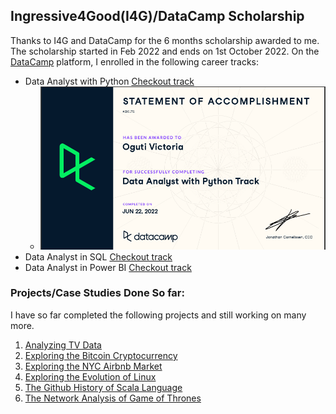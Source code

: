 ## Ingressive4Good(I4G)/DataCamp Scholarship

Thanks to I4G and DataCamp for the 6 months scholarship awarded to me. 
The scholarship started in Feb 2022 and ends on 1st October 2022. 
On the [DataCamp](https://app.datacamp.com/learn) platform, I enrolled in the following career tracks:
- Data Analyst with Python [Checkout track](https://app.datacamp.com/learn/career-tracks/data-analyst-with-python?version=6)
  - ![Statement of accomplishment](/images/statement.png)
- Data Analyst in SQL [Checkout track](https://app.datacamp.com/learn/career-tracks/data-analyst-in-sql?version=1)
- Data Analyst in Power BI [Checkout track](https://app.datacamp.com/learn/career-tracks/data-analyst-in-power-bi?version=1
)

### Projects/Case Studies Done So far:
I have so far completed the following projects and still working on many more.

1. [Analyzing TV Data](/Analyzing_TV_Data/notebook.ipynb)
2. [Exploring the Bitcoin Cryptocurrency](/Exploring_Bitcoin_Cryptocurrency_Market/notebook.ipynb)
3. [Exploring the NYC Airbnb Market](/Exploring_NYC_Airbnb_Market/notebook.ipynb)
4. [Exploring the Evolution of Linux](/Exploring_the_Evolution_of_Linux/notebook.ipynb)
5. [The Github History of Scala Language](/Github_History_of_Scala_Language/notebook.ipynb)
6. [The Network Analysis of Game of Thrones](/Network_Analysis_of_Game_of_thrones/notebook.ipynb)



